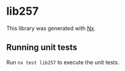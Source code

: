 # lib257

This library was generated with [Nx](https://nx.dev).

## Running unit tests

Run `nx test lib257` to execute the unit tests.
